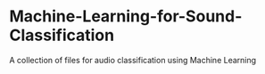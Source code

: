 # Machine-Learning-for-Sound-Classification
A collection of files for audio classification using Machine Learning
